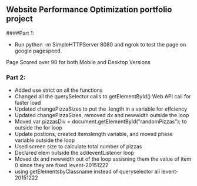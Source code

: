 ## Website Performance Optimization portfolio project

####Part 1: 

* Run python -m SimpleHTTPServer 8080 and ngrok to test the page on google pagespeed.

Page Scored over 90 for both Mobile and Desktop Versions

### Part 2:

* Added use strict on all the functions
* Changed all the querySelector calls to getElementById() Web API call for faster load
* Updated changePizzaSizes to put the .length in a variable for effciency
* Updated changePizzaSizes, removed dx and newwidth outside the loop
* Moved   var pizzasDiv = document.getElementById("randomPizzas"); to outside the for loop
* Update postions, created itemslength variable, and moved phase variable outside the loop
* Used screen size to calculate total number of pizzas
* Declared elem outside the addeventListener loop
* Moved dx and newwidth out of the loop assisning them the value of item 0 since they are fixed levent-20151222
* using getElementsbyClassname instead of queryselector all levent-20151222